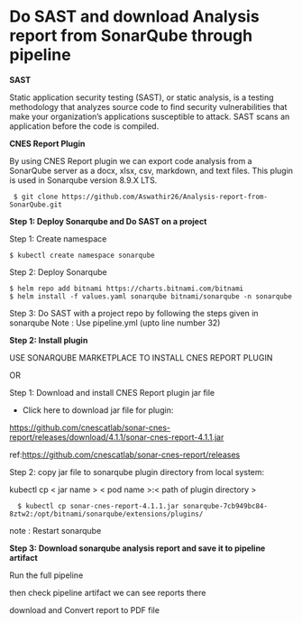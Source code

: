 # Do SAST and download Analysis report from SonarQube through pipeline


**SAST**

Static application security testing (SAST), or static analysis, is a testing methodology that analyzes source code to find security vulnerabilities that make your organization’s applications susceptible to attack. SAST scans an application before the code is compiled.
 
**CNES Report Plugin**

By using CNES Report plugin we can export code analysis from a SonarQube server as a docx, xlsx, csv, markdown, and text files. This plugin is used in Sonarqube version 8.9.X LTS.

     $ git clone https://github.com/Aswathir26/Analysis-report-from-SonarQube.git


**Step 1: Deploy Sonarqube and Do SAST on a project**

Step 1: Create namespace

    $ kubectl create namespace sonarqube
    
Step 2: Deploy Sonarqube

    $ helm repo add bitnami https://charts.bitnami.com/bitnami
    $ helm install -f values.yaml sonarqube bitnami/sonarqube -n sonarqube
    
Step 3: Do SAST with a project repo by following the steps given in sonarqube 
Note : Use pipeline.yml (upto line number 32)



**Step 2: Install plugin**

USE SONARQUBE MARKETPLACE TO INSTALL CNES REPORT PLUGIN 

OR

Step 1: Download and install CNES Report plugin jar file

- Click here to download jar file for plugin:

https://github.com/cnescatlab/sonar-cnes-report/releases/download/4.1.1/sonar-cnes-report-4.1.1.jar

ref:https://github.com/cnescatlab/sonar-cnes-report/releases


Step 2: copy jar file to sonarqube plugin directory from local system:

kubectl cp < jar name > < pod name >:< path of plugin directory >

      $ kubectl cp sonar-cnes-report-4.1.1.jar sonarqube-7cb949bc84-8ztw2:/opt/bitnami/sonarqube/extensions/plugins/
      
note : Restart sonarqube


**Step 3: Download sonarqube analysis report and save it to pipeline artifact**

Run the full pipeline

then check pipeline artifact we can see reports there

download and Convert report to PDF file 
